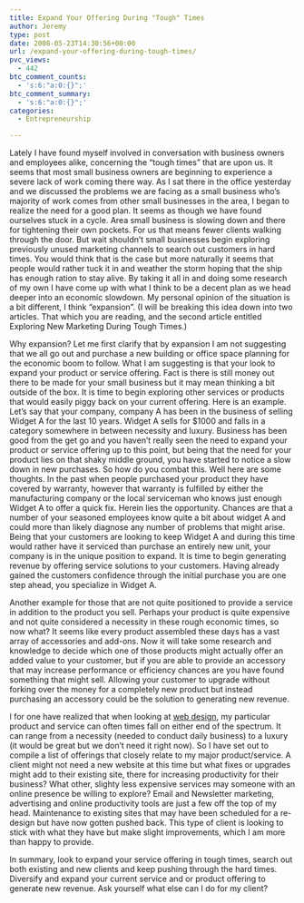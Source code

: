 ```yaml
---
title: Expand Your Offering During "Tough" Times
author: Jeremy
type: post
date: 2008-05-23T14:30:56+00:00
url: /expand-your-offering-during-tough-times/
pvc_views:
  - 442
btc_comment_counts:
  - 's:6:"a:0:{}";'
btc_comment_summary:
  - 's:6:"a:0:{}";'
categories:
  - Entrepreneurship

---
```

Lately I have found myself involved in conversation with business owners and employees alike, concerning the &#8220;tough times&#8221; that are upon us. It seems that most small business owners are beginning to experience a severe lack of work coming there way. As I sat there in the office yesterday and we discussed the problems we are facing as a small business who&#8217;s majority of work comes from other small businesses in the area, I began to realize the need for a good plan. It seems as though we have found ourselves stuck in a cycle. Area small business is slowing down and there for tightening their own pockets. For us that means fewer clients walking through the door. But wait shouldn&#8217;t small businesses begin exploring previously unused marketing channels to search out customers in hard times. You would think that is the case but more naturally it seems that people would rather tuck it in and weather the storm hoping that the ship has enough ration to stay alive. By taking it all in and doing some research of my own I have come up with what I think to be a decent plan as we head deeper into an economic slowdown. My personal opinion of the situation is a bit different, I think &#8220;expansion&#8221;. (I will be breaking this idea down into two articles. That which you are reading, and the second article entitled Exploring New Marketing During Tough Times.)

Why expansion? Let me first clarify that by expansion I am not suggesting that we all go out and purchase a new building or office space planning for the economic boom to follow. What I am suggesting is that your look to expand your product or service offering. Fact is there is still money out there to be made for your small business but it may mean thinking a bit outside of the box. It is time to begin exploring other services or products that would easily piggy back on your current offering. Here is an example. Let&#8217;s say that your company, company A has been in the business of selling Widget A for the last 10 years. Widget A sells for $1000 and falls in a category somewhere in between necessity and luxury. Business has been good from the get go and you haven&#8217;t really seen the need to expand your product or service offering up to this point, but being that the need for your product lies on that shaky middle ground, you have started to notice a slow down in new purchases. So how do you combat this. Well here are some thoughts. In the past when people purchased your product they have covered by warranty, however that warranty is fulfilled by either the manufacturing company or the local serviceman who knows just enough Widget A to offer a quick fix. Herein lies the opportunity. Chances are that a number of your seasoned employees know quite a bit about widget A and could more than likely diagnose any number of problems that might arise. Being that your customers are looking to keep Widget A and during this time would rather have it serviced than purchase an entirely new unit, your company is in the unique position to expand. It is time to begin generating revenue by offering service solutions to your customers. Having already gained the customers confidence through the initial purchase you are one step ahead, you specialize in Widget A.

Another example for those that are not quite positioned to provide a service in addition to the product you sell. Perhaps your product is quite expensive and not quite considered a necessity in these rough economic times, so now what? It seems like every product assembled these days has a vast array of accessories and add-ons. Now it will take some research and knowledge to decide which one of those products might actually offer an added value to your customer, but if you are able to provide an accessory that may increase performance or efficiency chances are you have found something that might sell. Allowing your customer to upgrade without forking over the money for a completely new product but instead purchasing an accessory could be the solution to generating new revenue.

I for one have realized that when looking at [web design][1], my particular product and service can often times fall on either end of the spectrum. It can range from a necessity (needed to conduct daily business) to a luxury (it would be great but we don&#8217;t need it right now). So I have set out to compile a list of offerings that closely relate to my major product/service. A client might not need a new website at this time but what fixes or upgrades might add to their existing site, there for increasing productivity for their business? What other, slighty less expensive services may someone with an online presence be willing to explore? Email and Newsletter marketing, advertising and online productivity tools are just a few off the top of my head. Maintenance to existing sites that may have been scheduled for a re-design but have now gotten pushed back. This type of client is looking to stick with what they have but make slight improvements, which I am more than happy to provide.

In summary, look to expand your service offering in tough times, search out both existing and new clients and keep pushing through the hard times. Diversify and expand your current service and or product offering to generate new revenue. Ask yourself what else can I do for my client?

 [1]: http://www.waukeshawebdesigner.com "Waukesha Web Designer"